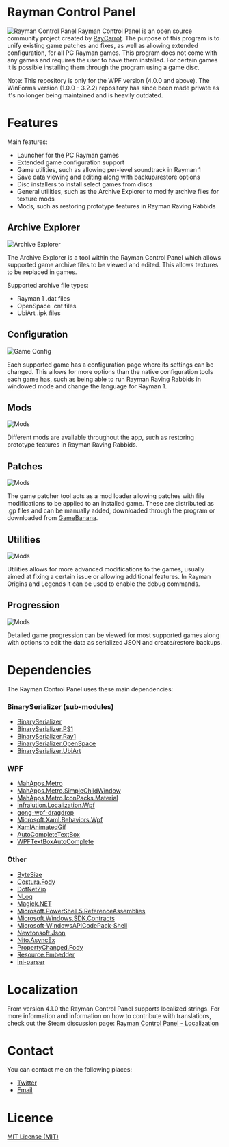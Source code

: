 # Rayman Control Panel
![Rayman Control Panel](img/example_games.png)
Rayman Control Panel is an open source community project created by [RayCarrot](https://github.com/RayCarrot). The purpose of this program is to unify existing game patches and fixes, as well as allowing extended configuration, for all PC Rayman games. This program does not come with any games and requires the user to have them installed. For certain games it is possible installing them through the program using a game disc.

Note: This repository is only for the WPF version (4.0.0 and above). The WinForms version (1.0.0 - 3.2.2) repository has since been made private as it's no longer being maintained and is heavily outdated.

# Features
Main features:
- Launcher for the PC Rayman games
- Extended game configuration support
- Game utilities, such as allowing per-level soundtrack in Rayman 1
- Save data viewing and editing along with backup/restore options
- Disc installers to install select games from discs
- General utilities, such as the Archive Explorer to modify archive files for texture mods
- Mods, such as restoring prototype features in Rayman Raving Rabbids

## Archive Explorer
![Archive Explorer](img/example_archive_explorer.png)

The Archive Explorer is a tool within the Rayman Control Panel which allows supported game archive files to be viewed and edited. This allows textures to be replaced in games. 

Supported archive file types:
- Rayman 1 .dat files
- OpenSpace .cnt files
- UbiArt .ipk files

## Configuration
![Game Config](img/example_config_r2.png)

Each supported game has a configuration page where its settings can be changed. This allows for more options than the native configuration tools each game has, such as being able to run Rayman Raving Rabbids in windowed mode and change the language for Rayman 1.

## Mods
![Mods](img/example_mods_rrr.png)

Different mods are available throughout the app, such as restoring prototype features in Rayman Raving Rabbids.

## Patches
![Mods](img/example_patcher_r2.png)

The game patcher tool acts as a mod loader allowing patches with file modifications to be applied to an installed game. These are distributed as .gp files and can be manually added, downloaded through the program or downloaded from [GameBanana](https://gamebanana.com/).

## Utilities
![Mods](img/example_utilities_origins.png)

Utilities allows for more advanced modifications to the games, usually aimed at fixing a certain issue or allowing additional features. In Rayman Origins and Legends it can be used to enable the debug commands.

## Progression
![Mods](img/example_progression.png)

Detailed game progression can be viewed for most supported games along with options to edit the data as serialized JSON and create/restore backups. 

# Dependencies
The Rayman Control Panel uses these main dependencies:

### BinarySerializer (sub-modules)
- [BinarySerializer](https://github.com/BinarySerializer/BinarySerializer)
- [BinarySerializer.PS1](https://github.com/BinarySerializer/BinarySerializer.PS1)
- [BinarySerializer.Ray1](https://github.com/BinarySerializer/BinarySerializer.Ray1)
- [BinarySerializer.OpenSpace](https://github.com/BinarySerializer/BinarySerializer.OpenSpace)
- [BinarySerializer.UbiArt](https://github.com/BinarySerializer/BinarySerializer.UbiArt)

### WPF
- [MahApps.Metro](https://github.com/MahApps/MahApps.Metro)
- [MahApps.Metro.SimpleChildWindow](https://github.com/punker76/MahApps.Metro.SimpleChildWindow)
- [MahApps.Metro.IconPacks.Material](https://github.com/MahApps/MahApps.Metro.IconPacks)
- [Infralution.Localization.Wpf](https://www.codeproject.com/Articles/35159/WPF-Localization-Using-RESX-Files)
- [gong-wpf-dragdrop](https://github.com/punker76/gong-wpf-dragdrop)
- [Microsoft.Xaml.Behaviors.Wpf](https://github.com/Microsoft/XamlBehaviorsWpf)
- [XamlAnimatedGif](https://github.com/XamlAnimatedGif/XamlAnimatedGif)
- [AutoCompleteTextBox](https://github.com/quicoli/WPF-AutoComplete-TextBox)
- [WPFTextBoxAutoComplete](https://github.com/Nimgoble/WPFTextBoxAutoComplete)

### Other
- [ByteSize](https://github.com/omar/ByteSize)
- [Costura.Fody](https://github.com/Fody/Costura)
- [DotNetZip](https://github.com/haf/DotNetZip.Semverd)
- [NLog](https://github.com/NLog/NLog)
- [Magick.NET](https://github.com/dlemstra/Magick.NET)
- [Microsoft.PowerShell.5.ReferenceAssemblies](https://www.nuget.org/packages/Microsoft.PowerShell.5.ReferenceAssemblies)
- [Microsoft.Windows.SDK.Contracts](https://www.nuget.org/packages/Microsoft.Windows.SDK.Contracts)
- [Microsoft-WindowsAPICodePack-Shell](https://github.com/contre/Windows-API-Code-Pack-1.1)
- [Newtonsoft.Json](https://github.com/JamesNK/Newtonsoft.Json)
- [Nito.AsyncEx](https://github.com/StephenCleary/AsyncEx)
- [PropertyChanged.Fody](https://github.com/Fody/PropertyChanged)
- [Resource.Embedder](https://github.com/MarcStan/Resource.Embedder)
- [ini-parser](https://github.com/rickyah/ini-parser)

# Localization
From version 4.1.0 the Rayman Control Panel supports localized strings. For more information and information on how to contribute with translations, check out the Steam discussion page:
[Rayman Control Panel - Localization](https://steamcommunity.com/groups/RaymanControlPanel/discussions/0/1812044473314212117/)

# Contact
You can contact me on the following places:

- [Twitter](https://twitter.com/RayCarrot)
- [Email](mailto:RayCarrotMaster@gmail.com)

# Licence

[MIT License (MIT)](./LICENSE)